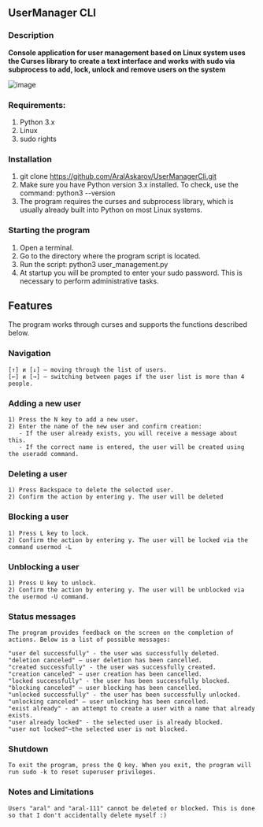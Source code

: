 ## UserManager CLI
### Description
**Console application for user management based on Linux system
uses the Curses library to create a text interface and works with sudo via subprocess to add, lock, unlock and remove users on the system**

![image](https://github.com/user-attachments/assets/23ba35ee-c197-43fa-bf6a-b4ca1a0bf356)

### Requirements:
   1) Python 3.x
   2) Linux
   3) sudo rights
### Installation
   1) git clone https://github.com/AralAskarov/UserManagerCli.git
   2) Make sure you have Python version 3.x installed. To check, use the command:
      python3 --version
   3) The program requires the curses and subprocess library, which is usually already built into Python on most Linux systems.
### Starting the program
   1) Open a terminal.
   2) Go to the directory where the program script is located.
   3) Run the script:
      python3 user_management.py
   4) At startup you will be prompted to enter your sudo password. This is necessary to perform administrative tasks.
## Features
The program works through curses and supports the functions described below.
   ### Navigation
    [↑] и [↓] — moving through the list of users.
    [←] и [→] — switching between pages if the user list is more than 4 people.
   ### Adding a new user
    1) Press the N key to add a new user.
    2) Enter the name of the new user and confirm creation:
       - If the user already exists, you will receive a message about this.
       - If the correct name is entered, the user will be created using the useradd command.
   ### Deleting a user
    1) Press Backspace to delete the selected user.
    2) Confirm the action by entering y. The user will be deleted
   ### Blocking a user
    1) Press L key to lock.
    2) Confirm the action by entering y. The user will be locked via the command usermod -L
   ### Unblocking a user
    1) Press U key to unlock.
    2) Confirm the action by entering y. The user will be unblocked via the usermod -U command.
   ### Status messages
    The program provides feedback on the screen on the completion of actions. Below is a list of possible messages:

    "user del successfully" - the user was successfully deleted.
    "deletion canceled" — user deletion has been cancelled.
    "created successfully" - the user was successfully created.
    "creation canceled" — user creation has been cancelled.
    "locked successfully" - the user has been successfully blocked.
    "blocking canceled" — user blocking has been cancelled.
    "unlocked successfully" - the user has been successfully unlocked.
    "unlocking canceled" — user unlocking has been cancelled.
    "exist already" - an attempt to create a user with a name that already exists.
    "user already locked" - the selected user is already blocked.
    "user not locked"—the selected user is not blocked.
  ### Shutdown
    To exit the program, press the Q key. When you exit, the program will run sudo -k to reset superuser privileges.
  ### Notes and Limitations
    Users "aral" and "aral-111" cannot be deleted or blocked. This is done so that I don't accidentally delete myself :)
